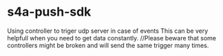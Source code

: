 # s4a-push-sdk

Using controller to triger udp server in case of events 
This can be very helpfull when you need to get data constantly.
//Please beware that some controllers might be broken and will send the same trigger many times. 
